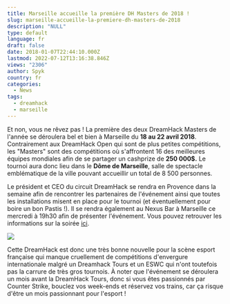 ```yaml
---
title: Marseille accueille la première DH Masters de 2018 !
slug: marseille-accueille-la-premiere-dh-masters-de-2018
description: "NULL"
type: default
language: fr
draft: false
date: 2018-01-07T22:44:10.000Z
lastmod: 2022-07-12T13:16:38.846Z
views: "2306"
author: Spyk
country: fr
categories:
  - News
tags:
  - dreamhack
  - marseille
---
```

Et non, vous ne rêvez pas ! La première des deux DreamHack Masters de l'année se déroulera bel et bien à Marseille du **18 au 22 avril 2018**. Contrairement aux DreamHack Open qui sont de plus petites compétitions, les "Masters" sont des compétitions où s'affrontent 16 des meilleures équipes mondiales afin de se partager un cashprize de **250 000$.** Le tournoi aura donc lieu dans le **Dôme de Marseille**, salle de spectacle emblématique de la ville pouvant accueillir un total de 8 500 personnes. 

Le président et CEO du circuit DreamHack se rendra en Provence dans la semaine afin de rencontrer les partenaires de l'événement ainsi que toutes les installations misent en place pour le tournoi (et éventuellement pour boire un bon Pastis !). Il se rendra également au Nexus Bar à Marseille ce mercredi à 19h30 afin de présenter l'événement. Vous pouvez retrouver les informations sur la soirée [ici](https://www.facebook.com/events/1707094796015139).

![](/images/articles/5a5250989c0f8/images/Ie6TGq0N1Fy05bl3wLD43uELLCNekHrEemGrYLx4.jpeg)

Cette DreamHack est donc une très bonne nouvelle pour la scène esport française qui manque cruellement de compétitions d'envergure internationale malgré un Dreamhack Tours et un ESWC qui n'ont toutefois pas la carrure de très gros tournois. À noter que l'événement se déroulera un mois avant la DreamHack Tours, donc si vous êtes passionnés par Counter Strike, bouclez vos week-ends et réservez vos trains, car ça risque d'être un mois passionnant pour l'esport !
